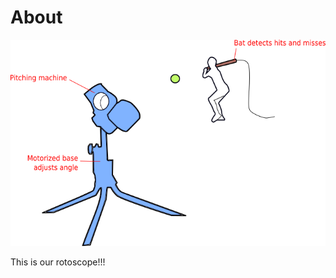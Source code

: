 # About

<span class="image main">![](assets/images/about/rotoscope.png)</span>

This is our rotoscope!!!
